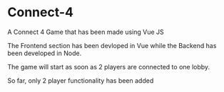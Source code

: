 # Connect-4
A Connect 4 Game that has been made using Vue JS

The Frontend section has been devloped in Vue while the Backend has been developed in Node.

The game will start as soon as 2 players are connected to one lobby.

So far, only 2 player functionality has been added
